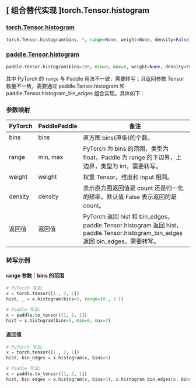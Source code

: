 ## [ 组合替代实现 ]torch.Tensor.histogram

### [torch.Tensor.histogram](https://pytorch.org/docs/stable/generated/torch.Tensor.histogram.html#torch.Tensor.histogram)

```python
torch.Tensor.histogram(bins, *, range=None, weight=None, density=False)
```

### [paddle.Tensor.histogram](https://www.paddlepaddle.org.cn/documentation/docs/zh/develop/api/paddle/Tensor_cn.html#histogram-bins-100-min-0-max-0)

```python
paddle.Tensor.histogram(bins=100, min=0, max=0, weight=None, density=False)
```

其中 PyTorch 的 `range` 与 Paddle 用法不一致，需要转写；且返回参数 Tensor 数量不一致，需要通过 paddle.Tensor.histogram 和 paddle.Tensor.histogram_bin_edges 组合实现。具体如下：

### 参数映射

| PyTorch | PaddlePaddle | 备注                                                                                               |
| ------- | ------------ | -------------------------------------------------------------------------------------------------- |
| bins    | bins         | 直方图 bins(直条)的个数。                                                                          |
| range   | min, max     | PyTorch 为 bins 的范围，类型为 float，Paddle 为 range 的下边界，上边界，类型为 int，需要转写。 |
| weight  | weight       | 权重 Tensor，维度和 input 相同。    |
| density | density      | 表示直方图返回值是 count 还是归一化的频率，默认值 False 表示返回的是 count。  |
| 返回值  | 返回值       | PyTorch 返回 hist 和 bin_edges，paddle.Tensor.histogram 返回 hist，paddle.Tensor.histogram_bin_edges 返回 bin_edges，需要转写。                                 |

### 转写示例

#### range 参数：bins 的范围

```python
# PyTorch 写法:
x = torch.tensor([1., 2, 1])
hist, _ = x.histogram(bins=5, range=(0., 3.))

# Paddle 写法:
x = paddle.to_tensor([1, 2, 1])
hist = x.histogram(bins=5, min=0, max=3)
```

#### 返回值

```python
# PyTorch 写法:
x = torch.tensor([1., 2, 1])
hist, bin_edges = x.histogram(x, bins=5)

# Paddle 写法:
x = paddle.to_tensor([1, 2, 1])
hist, bin_edges = x.histogram(x, bins=5), x.histogram_bin_edges(x, bins=5)
```
